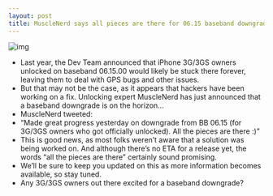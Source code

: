 ```yaml
---
layout: post
title: MuscleNerd says all pieces are there for 06.15 baseband downgrade
---
```

![img](http://media.idownloadblog.com/wp-content/uploads/2012/06/unlocked-3g.png)
* Last year, the Dev Team announced that iPhone 3G/3GS owners unlocked on baseband 06.15.00 would likely be stuck there forever, leaving them to deal with GPS bugs and other issues.
* But that may not be the case, as it appears that hackers have been working on a fix. Unlocking expert MuscleNerd has just announced that a baseband downgrade is on the horizon…
* MuscleNerd tweeted:
* “Made great progress yesterday on downgrade from BB 06.15 (for 3G/3GS owners who got officially unlocked). All the pieces are there :)”
* This is good news, as most folks weren’t aware that a solution was being worked on. And although there’s no ETA for a release yet, the words “all the pieces are there” certainly sound promising.
* We’ll be sure to keep you updated on this as more information becomes available, so stay tuned.
* Any 3G/3GS owners out there excited for a baseband downgrade?

